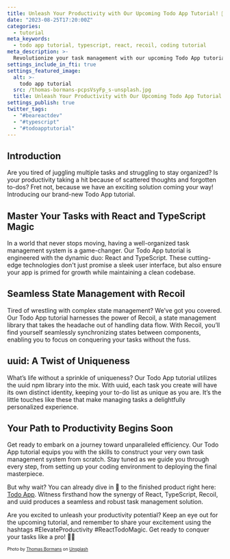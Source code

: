 ```yaml
---
title: Unleash Your Productivity with Our Upcoming Todo App Tutorial! 🚀
date: "2023-08-25T17:20:00Z"
categories:
  - tutorial
meta_keywords:
  - todo app tutorial, typescript, react, recoil, coding tutorial
meta_description: >-
  Revolutionize your task management with our upcoming Todo App tutorial! Discover how React, TypeScript, and Recoil create an efficient and interactive solution. Stay organized, boost productivity, and explore the power of modern development. Get a sneak peek at the finished app: Todo App Demo. #ProductivityRevolution #ReactToDoApp
settings_include_in_fti: true
settings_featured_image:
  alt: >-
    todo app tutorial
  src: /thomas-bormans-pcpsVsyFp_s-unsplash.jpg
  title: Unleash Your Productivity with Our Upcoming Todo App Tutorial
settings_publish: true
twitter_tags:
  - "#beareactdev"
  - "#typescript"
  - "#todoapptutorial"
---
```


## Introduction

Are you tired of juggling multiple tasks and struggling to stay organized? Is your productivity taking a hit because of scattered thoughts and forgotten to-dos? Fret not, because we have an exciting solution coming your way! Introducing our brand-new Todo App tutorial.

## Master Your Tasks with React and TypeScript Magic

In a world that never stops moving, having a well-organized task management system is a game-changer. Our Todo App tutorial is engineered with the dynamic duo: React and TypeScript. These cutting-edge technologies don't just promise a sleek user interface, but also ensure your app is primed for growth while maintaining a clean codebase.

## Seamless State Management with Recoil

Tired of wrestling with complex state management? We’ve got you covered. Our Todo App tutorial harnesses the power of Recoil, a state management library that takes the headache out of handling data flow. With Recoil, you’ll find yourself seamlessly synchronizing states between components, enabling you to focus on conquering your tasks without the fuss.

## uuid: A Twist of Uniqueness

What’s life without a sprinkle of uniqueness? Our Todo App tutorial utilizes the uuid npm library into the mix. With uuid, each task you create will have its own distinct identity, keeping your to-do list as unique as you are. It’s the little touches like these that make managing tasks a delightfully personalized experience.

## Your Path to Productivity Begins Soon

Get ready to embark on a journey toward unparalleled efficiency. Our Todo App tutorial equips you with the skills to construct your very own task management system from scratch. Stay tuned as we guide you through every step, from setting up your coding environment to deploying the final masterpiece.

But why wait? You can already dive in 🤿 to the finished product right here: <a href="https://beareact.dev/apps/to-do/" target="_blank">Todo App</a>. Witness firsthand how the synergy of React, TypeScript, Recoil, and uuid produces a seamless and robust task management solution.

Are you excited to unleash your productivity potential? Keep an eye out for the upcoming tutorial, and remember to share your excitement using the hashtags #ElevateProductivity #ReactTodoMagic. Get ready to conquer your tasks like a pro! 📝🚀

<p/>

<span style="font-size:10px">
Photo by <a href="https://unsplash.com/@thomasbormans?utm_source=unsplash&utm_medium=referral&utm_content=creditCopyText">Thomas Bormans</a> on <a href="https://unsplash.com/photos/pcpsVsyFp_s?utm_source=unsplash&utm_medium=referral&utm_content=creditCopyText">Unsplash</a>
</span>
